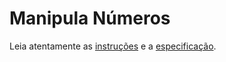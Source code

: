 # Manipula Números

Leia atentamente as [instruções](./instruções.md) e a [especificação](./especificação.md).
